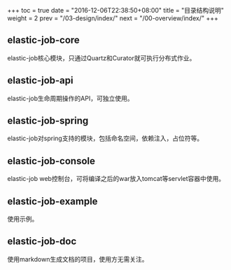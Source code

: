 +++
toc = true
date = "2016-12-06T22:38:50+08:00"
title = "目录结构说明"
weight = 2
prev = "/03-design/index/"
next = "/00-overview/index/"
+++

## elastic-job-core

elastic-job核心模块，只通过Quartz和Curator就可执行分布式作业。

## elastic-job-api

elastic-job生命周期操作的API，可独立使用。

## elastic-job-spring

elastic-job对spring支持的模块，包括命名空间，依赖注入，占位符等。

## elastic-job-console

elastic-job web控制台，可将编译之后的war放入tomcat等servlet容器中使用。

## elastic-job-example

使用示例。

## elastic-job-doc

使用markdown生成文档的项目，使用方无需关注。
